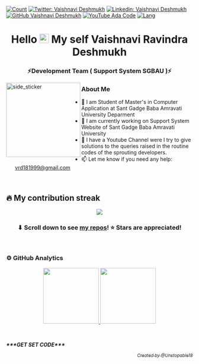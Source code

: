 [![Count](https://komarev.com/ghpvc/?username=Unstopable18&color=brightgreen)](https://github.com/Unstopable18)
[![Twitter: Vaishnavi Deshmukh](https://img.shields.io/twitter/follow/vaishu_2_chimu?style=social)](https://twitter.com/vaishu_2_chimu)
[![Linkedin: Vaishnavi Deshmukh](https://img.shields.io/badge/-vaishu2chimu-blue?style=flat-square&logo=Linkedin&logoColor=white&link=https://www.linkedin.com/in/vaishu2chimu/)](https://www.linkedin.com/in/vaishu2chimu/)
[![GitHub Vaishnavi Deshmukh](https://img.shields.io/github/followers/Unstopable18?label=follow&style=social)](https://github.com/Unstopable18)
[![YouTube Ada Code](https://img.shields.io/youtube/channel/views/UCvjLZblE0o03-OKtoNn1LWQ?label=Ada%20Code&style=social)](https://www.youtube.com/channel/UCvjLZblE0o03-OKtoNn1LWQ)
[![Lang](https://img.shields.io/badge/Languages-English%20%26%20Hindi%20%26%20Marathi-brightgreen)](https://github.com/Unstopable18)


<!-- Header -->
<h1 align="center">Hello <img src="https://media.giphy.com/media/hvRJCLFzcasrR4ia7z/giphy.gif" width="25px">  My self Vaishnavi Ravindra Deshmukh</h1>
<h3 align="center">⚡Development Team ( Support System SGBAU )⚡</h3>
<img align="left" width=200px height=200px alt="side_sticker" src="https://cutewallpaper.org/21/gif-with-transparent-background/Mario-run-gif-transparent-background-Album-on-Imgur.gif" />

### About Me
- 🔭 I am Student of Master's in Computer Application at Sant Gadge Baba Amravati University Deparment
- 🌱 I am currently working on Support System Website of Sant Gadge Baba Amravati University
- 👯 I have a Youtube Channel were I try to give solutions to the queries raised in the routine codes of the sprouting developers.
- 📫 Let me know if you need any help: vrd181999@gmail.com

<br/>
<!-- My contribution streak -->

## 🔥 My contribution streak

<p align="center">
  <a href="https://github.com/Unstopable18/github-readme-streak-stats">
    <img src="https://github-readme-streak-stats.herokuapp.com/?user=Unstopable18#version3"/>
  </a>
</p>

<h3 align="center">⬇ Scroll down to see <a href="https://github.com/Unstopable18?tab=repositories">my repos</a>! ⭐ Stars are appreciated!</h3>

<br/>

<!-- GitHub Analytics -->

### ⚙️ GitHub Analytics
<p align="center">
<a href="https://github.com/Unstopable18">
  <img height="150em" src="https://github-readme-stats-eight-theta.vercel.app/api?username=Unstopable18&show_icons=true&theme=algolia&include_all_commits=true&count_private=true"/>
  <img height="150em" src="https://github-readme-stats-eight-theta.vercel.app/api/top-langs/?username=Unstopable18&layout=compact&langs_count=8&theme=algolia"/>
</a>
</p>

<br/>

  <div align="left"><p ><b><i>***GET SET CODE***</i></b></p></div>
  <div align="right"><p ><i><a href="https://github.com/Unstopable18/"><sub>Created by @Unstopable18</sub></a></i></p></div>

